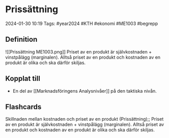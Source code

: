# Prissättning

2024-01-30 10:19
Tags: #year2024 #KTH #ekonomi #ME1003 #begrepp

## Definition

![[Prissättning ME1003.png]]
Priset av en produkt är självkostnaden + vinstpålägg (marginalen). Alltså priset av en produkt och kostnaden av en produkt är olika och ska därför skiljas.

## Kopplat till

- En del av [[Marknadsföringens Analysnivåer]] på den taktiska nivån.

## Flashcards

Skillnaden mellan kostnaden och priset av en produkt (Prissättning);; Priset av en produkt är självkostnaden + vinstpålägg (marginalen). Alltså priset av en produkt och kostnaden av en produkt är olika och ska därför skiljas.

